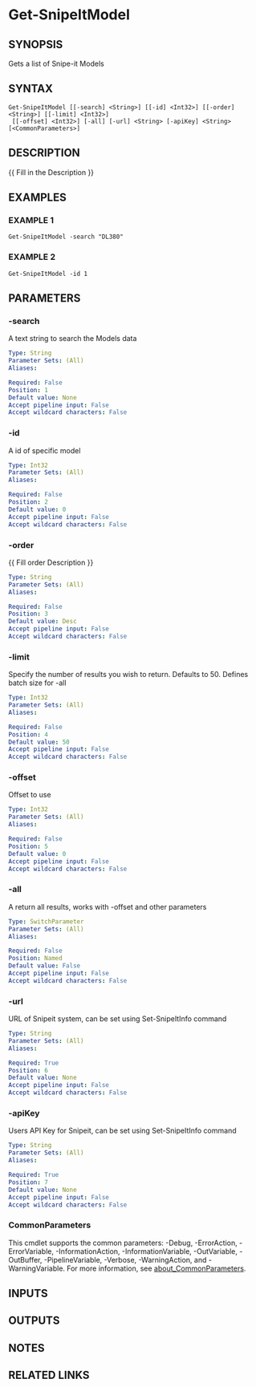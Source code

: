 ﻿---
external help file: SnipeItPS-help.xml
Module Name: SnipeitPS
online version:
schema: 2.0.0
---

# Get-SnipeItModel

## SYNOPSIS
Gets a list of Snipe-it Models

## SYNTAX

```
Get-SnipeItModel [[-search] <String>] [[-id] <Int32>] [[-order] <String>] [[-limit] <Int32>]
 [[-offset] <Int32>] [-all] [-url] <String> [-apiKey] <String> [<CommonParameters>]
```

## DESCRIPTION
{{ Fill in the Description }}

## EXAMPLES

### EXAMPLE 1
```
Get-SnipeItModel -search "DL380"
```

### EXAMPLE 2
```
Get-SnipeItModel -id 1
```

## PARAMETERS

### -search
A text string to search the Models data

```yaml
Type: String
Parameter Sets: (All)
Aliases:

Required: False
Position: 1
Default value: None
Accept pipeline input: False
Accept wildcard characters: False
```

### -id
A id of specific model

```yaml
Type: Int32
Parameter Sets: (All)
Aliases:

Required: False
Position: 2
Default value: 0
Accept pipeline input: False
Accept wildcard characters: False
```

### -order
{{ Fill order Description }}

```yaml
Type: String
Parameter Sets: (All)
Aliases:

Required: False
Position: 3
Default value: Desc
Accept pipeline input: False
Accept wildcard characters: False
```

### -limit
Specify the number of results you wish to return.
Defaults to 50.
Defines batch size for -all

```yaml
Type: Int32
Parameter Sets: (All)
Aliases:

Required: False
Position: 4
Default value: 50
Accept pipeline input: False
Accept wildcard characters: False
```

### -offset
Offset to use

```yaml
Type: Int32
Parameter Sets: (All)
Aliases:

Required: False
Position: 5
Default value: 0
Accept pipeline input: False
Accept wildcard characters: False
```

### -all
A return all results, works with -offset and other parameters

```yaml
Type: SwitchParameter
Parameter Sets: (All)
Aliases:

Required: False
Position: Named
Default value: False
Accept pipeline input: False
Accept wildcard characters: False
```

### -url
URL of Snipeit system, can be set using Set-SnipeItInfo command

```yaml
Type: String
Parameter Sets: (All)
Aliases:

Required: True
Position: 6
Default value: None
Accept pipeline input: False
Accept wildcard characters: False
```

### -apiKey
Users API Key for Snipeit, can be set using Set-SnipeItInfo command

```yaml
Type: String
Parameter Sets: (All)
Aliases:

Required: True
Position: 7
Default value: None
Accept pipeline input: False
Accept wildcard characters: False
```

### CommonParameters
This cmdlet supports the common parameters: -Debug, -ErrorAction, -ErrorVariable, -InformationAction, -InformationVariable, -OutVariable, -OutBuffer, -PipelineVariable, -Verbose, -WarningAction, and -WarningVariable. For more information, see [about_CommonParameters](http://go.microsoft.com/fwlink/?LinkID=113216).

## INPUTS

## OUTPUTS

## NOTES

## RELATED LINKS
